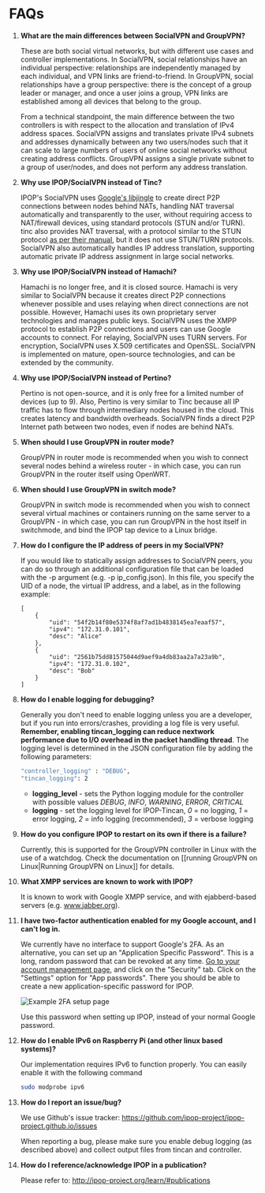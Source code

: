 # FAQs

1. **What are the main differences between SocialVPN and GroupVPN?**

    These are both social virtual networks, but with different use cases and controller implementations. In SocialVPN, social relationships have an individual perspective: relationships are independently managed by each individual, and VPN links are friend-to-friend. In GroupVPN, social relationships have a group perspective: there is the concept of a group leader or manager, and once a user joins a group, VPN links are established among all devices that belong to the group.

    From a technical standpoint, the main difference between the two controllers is with respect to the allocation and translation of IPv4 address spaces. SocialVPN assigns and translates private IPv4 subnets and addresses dynamically between any two users/nodes such that it can scale to large numbers of users of online social networks without creating address conflicts. GroupVPN assigns a single private subnet to a group of user/nodes, and does not perform any address translation.

1. **Why use IPOP/SocialVPN instead of Tinc?**

    IPOP's SocialVPN uses [Google's libjingle](https://developers.google.com/talk/libjingle/) to create direct P2P connections between nodes behind NATs, handling NAT traversal automatically and transparently to the user, without requiring access to NAT/firewall devices, using standard protocols (STUN and/or TURN). tinc also provides NAT traversal, with a protocol similar to the STUN protocol [as per their manual](http://www.tinc-vpn.org/documentation-1.1/How-connections-work.html), but it does not use STUN/TURN protocols. SocialVPN also automatically handles IP address translation, supporting automatic private IP address assignment in large social networks.

1. **Why use IPOP/SocialVPN instead of Hamachi?**

    Hamachi is no longer free, and it is closed source. Hamachi is very similar to SocialVPN because it creates direct P2P connections whenever possible and uses relaying when direct connections are not possible. However, Hamachi uses its own proprietary server technologies and manages public keys. SocialVPN uses the XMPP protocol to establish P2P connections and users can use Google accounts to connect. For relaying, SocialVPN uses TURN servers. For encryption, SocialVPN uses X.509 certificates and OpenSSL. SocialVPN is implemented on mature, open-source technologies, and can be extended by the community.

1. **Why use IPOP/SocialVPN instead of Pertino?**

    Pertino is not open-source, and it is only free for a limited number of devices (up to 9). Also, Pertino is very similar to Tinc because all IP traffic has to flow through intermediary nodes housed in the cloud. This creates latency and bandwidth overheads. SocialVPN finds a direct P2P Internet path between two nodes, even if nodes are behind NATs.

1. **When should I use GroupVPN in router mode?**

    GroupVPN in router mode is recommended when you wish to connect several nodes behind a wireless router - in which case, you can run GroupVPN in the router itself using OpenWRT.

1. **When should I use GroupVPN in switch mode?**

    GroupVPN in switch mode is recommended when you wish to connect several virtual machines or containers running on the same server to a GroupVPN - in which case, you can run GroupVPN in the host itself in switchmode, and bind the IPOP tap device to a Linux bridge.

1. **How do I configure the IP address of peers in my SocialVPN?**

    If you would like to statically assign addresses to SocialVPN peers, you can do so through an additional configuration file that can be loaded with the -p argument (e.g. -p ip_config.json). In this file, you specify the UID of a node, the virtual IP address, and a label, as in the following example:

    ```
    [
        {
            "uid": "54f2b14f80e5374f8af7ad1b4838145ea7eaaf57",
            "ipv4": "172.31.0.101",
            "desc": "Alice"
        },
        {
            "uid": "2561b75dd81575044d9aef9a4db83aa2a7a23a9b",
            "ipv4": "172.31.0.102",
            "desc": "Bob"
        }
    ]
    ```

1. **How do I enable logging for debugging?**

    Generally you don't need to enable logging unless you are a developer, but if you run into errors/crashes, providing a log file is very useful. **Remember, enabling tincan_logging can reduce
nextwork performance due to I/O overhead in the packet handling thread**. The logging level is 
determined in the JSON configuration file by adding the following parameters:

    ```bash
    "controller_logging" : "DEBUG",
    "tincan_logging": 2
    ```
    * **logging_level** - sets the Python logging module for the controller with possible values
      *DEBUG*, *INFO*, *WARNING*, *ERROR*, *CRITICAL*
    * **logging** - set the logging level for IPOP-Tincan, _0_ = no logging, _1_ = error logging,
      _2_ = info logging (recommended), _3_ = verbose logging   


1. **How do you configure IPOP to restart on its own if there is a failure?**

    Currently, this is supported for the GroupVPN controller in Linux with the use of a watchdog. Check the documentation on [[running GroupVPN on Linux|Running GroupVPN on Linux]] for details.

1. **What XMPP services are known to work with IPOP?**

    It is known to work with Google XMPP service, and with ejabberd-based servers (e.g. www.jabber.org).

1.  **I have two-factor authentication enabled for my Google account, and I can't log in.**

    We currently have no interface to support Google's 2FA. As an alternative, you can set up an "Application Specific Password". This is a long, random password that can be revoked at any time. [Go to your account management page](https://www.google.com/settings/security), and click on the "Security" tab. Click on the "Settings" option for "App passwords". There you should be able to create a new application-specific password for IPOP.

    ![Example 2FA setup page](http://i.imgur.com/DB1YK9X.png)

    Use this password when setting up IPOP, instead of your normal Google password.

1.  **How do I enable IPv6 on Raspberry Pi (and other linux based systems)?**

    Our implementation requires IPv6 to function properly. You can easily enable it with the following command

    ```bash
    sudo modprobe ipv6
    ```

1. **How do I report an issue/bug?**

    We use Github's issue tracker: https://github.com/ipop-project/ipop-project.github.io/issues

    When reporting a bug, please make sure you enable debug logging (as described above) and collect output files from tincan and controller.

1. **How do I reference/acknowledge IPOP in a publication?**

    Please refer to: http://ipop-project.org/learn/#publications
